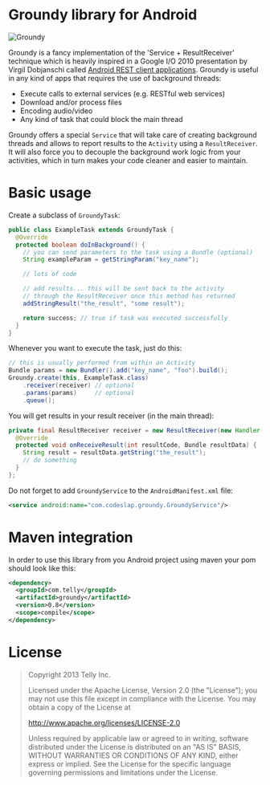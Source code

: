 Groundy library for Android
===========================

![Groundy](http://i.imgur.com/fgC2aaw.png)

Groundy is a fancy implementation of the 'Service + ResultReceiver' technique which
is heavily inspired in a Google I/O 2010 presentation by Virgil Dobjanschi
called [Android REST client applications][1]. Groundy is useful in any kind of apps
that requires the use of background threads:

- Execute calls to external services (e.g. RESTful web services)
- Download and/or process files
- Encoding audio/video
- Any kind of task that could block the main thread

Groundy offers a special `Service` that will take care of creating background
threads and allows to report results to the `Activity` using a `ResultReceiver`.
It will also force you to decouple the background work logic from your activities,
which in turn makes your code cleaner and easier to maintain.

Basic usage
===========

Create a subclass of `GroundyTask`:

```java
public class ExampleTask extends GroundyTask {
  @Override
  protected boolean doInBackground() {
    // you can send parameters to the task using a Bundle (optional)
    String exampleParam = getStringParam("key_name");

    // lots of code

    // add results... this will be sent back to the activity
    // through the ResultReceiver once this method has returned
    addStringResult("the_result", "some result");

    return success; // true if task was executed successfully
  }
}
```

Whenever you want to execute the task, just do this:

```java
// this is usually performed from within an Activity
Bundle params = new Bundler().add("key_name", "foo").build();
Groundy.create(this, ExampleTask.class)
    .receiver(receiver) // optional
    .params(params)     // optional
    .queue();
```

You will get results in your result receiver (in the main thread):

```java
private final ResultReceiver receiver = new ResultReceiver(new Handler()){
  @Override
  protected void onReceiveResult(int resultCode, Bundle resultData) {
    String result = resultData.getString("the_result");
    // do something
  }
};
```

Do not forget to add `GroundyService` to the `AndroidManifest.xml` file:

```xml
<service android:name="com.codeslap.groundy.GroundyService"/>
```

Maven integration
=================

In order to use this library from you Android project using maven your pom should look like this:

```xml
<dependency>
  <groupId>com.telly</groupId>
  <artifactId>groundy</artifactId>
  <version>0.8</version>
  <scope>compile</scope>
</dependency>
```

License
=======

>Copyright 2013 Telly Inc.
>
>Licensed under the Apache License, Version 2.0 (the "License");
>you may not use this file except in compliance with the License.
>You may obtain a copy of the License at
>
>  http://www.apache.org/licenses/LICENSE-2.0
>
>Unless required by applicable law or agreed to in writing, software
>distributed under the License is distributed on an "AS IS" BASIS,
>WITHOUT WARRANTIES OR CONDITIONS OF ANY KIND, either express or implied.
>See the License for the specific language governing permissions and
>limitations under the License.

  [1]: http://www.youtube.com/watch?v=xHXn3Kg2IQE
